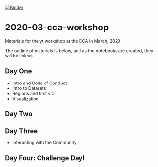 [![Binder](https://mybinder.org/badge_logo.svg)](https://mybinder.org/v2/gh/Xarthisius/2020-03-cca-workshop/master)

# 2020-03-cca-workshop

Materials for the yt workshop at the CCA in March, 2020

The outline of materials is below, and as the notebooks are created, they will be linked.

## Day One

 * Intro and Code of Conduct
 * Intro to Datasets
 * Regions and first viz
 * Visualization

## Day Two

## Day Three

 * Interacting with the Community

## Day Four: Challenge Day!
